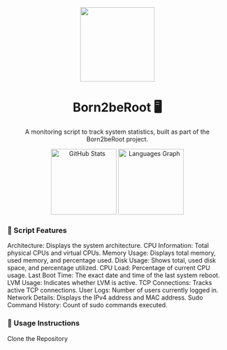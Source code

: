 <div align="center"> <img height="170" src="https://st2.depositphotos.com/1093645/5585/v/950/depositphotos_55855879-stock-illustration-black-dragon.jpg" /> </div>
<h1 align="center">Born2beRoot 🖥️</h1> <p align="center"> A monitoring script to track system statistics, built as part of the Born2beRoot project. </p>
<div align="center"> <img src="https://github-readme-stats.vercel.app/api?username=kharbachzoubair&show_icons=true&count_private=true&theme=dracula" height="150" alt="GitHub Stats" /> <img src="https://github-readme-stats.vercel.app/api/top-langs?username=kharbachzoubair&layout=compact&langs_count=5&theme=dracula" height="150" alt="Languages Graph" /> </div>
<h3 align="left">📜 Script Features</h3>
Architecture: Displays the system architecture.
CPU Information: Total physical CPUs and virtual CPUs.
Memory Usage: Displays total memory, used memory, and percentage used.
Disk Usage: Shows total, used disk space, and percentage utilized.
CPU Load: Percentage of current CPU usage.
Last Boot Time: The exact date and time of the last system reboot.
LVM Usage: Indicates whether LVM is active.
TCP Connections: Tracks active TCP connections.
User Logs: Number of users currently logged in.
Network Details: Displays the IPv4 address and MAC address.
Sudo Command History: Count of sudo commands executed.
<h3 align="left">📂 Usage Instructions</h3>
Clone the Repository

